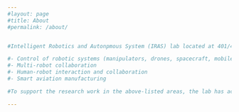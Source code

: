 ```yaml
---
#layout: page
#title: About
#permalink: /about/


#Intelligent Robotics and Autonpmous System (IRAS) lab located at 401/405 Rhodes Hall in the main campus of the University of Cincinnati. The lab personnel consists of faculty PI, research associates, graduate students, and undergraduate students. We are conducting basic and applied research aiming at making robotic systems intelligent so that they can better work with or serve humans. The goal of the lab is to promote and support interdisciplinary collaboration among faculty and students across the College of Engineering. The currently supported research areas are:

#- Control of robotic systems (manipulators, drones, spacecraft, mobile robots, etc.)
#- Multi-robot collaboration
#- Human-robot interaction and collaboration
#- Smart aviation manufacturing

#To support the research work in the above-listed areas, the lab has acquired or developed various equipment including: (1) three collaborative robotic arms, two Kuka iiwa robots and one Fanuc CR35iA robot, all capable of safely interaction with humans; (2) a rotorcraft drone with a 4-DOF robotic arm capable of aerial manipulation; (3) a ground robotic vehicle capable of SLAM and navigation; (4) a 12-camera Vicon 3D motion capture system for real-time tracking 3D motion of humans and robots with sub-millimeter accuracy; (5) a double-belt Bertec instrumented treadmill for measuring ground reaction force and moment of each foot while a human walking or doing other physical activity on the treadmill; (6) a 3-meter by 4-meter precision granite table and air-bearing supported satellite test platform for testing spacecraft and space-robot control systems; (7) a virtual reality system; and (8) various 3D motion and force sensors.

---
```

